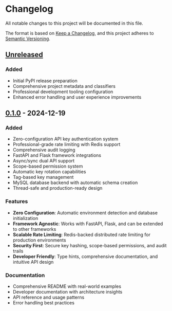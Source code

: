 # Changelog

All notable changes to this project will be documented in this file.

The format is based on [Keep a Changelog](https://keepachangelog.com/en/1.0.0/),
and this project adheres to [Semantic Versioning](https://semver.org/spec/v2.0.0.html).

## [Unreleased]

### Added
- Initial PyPI release preparation
- Comprehensive project metadata and classifiers
- Professional development tooling configuration
- Enhanced error handling and user experience improvements

## [0.1.0] - 2024-12-19

### Added
- Zero-configuration API key authentication system
- Professional-grade rate limiting with Redis support
- Comprehensive audit logging
- FastAPI and Flask framework integrations
- Async/sync dual API support
- Scope-based permission system
- Automatic key rotation capabilities
- Tag-based key management
- MySQL database backend with automatic schema creation
- Thread-safe and production-ready design

### Features
- **Zero Configuration**: Automatic environment detection and database initialization
- **Framework Agnostic**: Works with FastAPI, Flask, and can be extended to other frameworks
- **Scalable Rate Limiting**: Redis-backed distributed rate limiting for production environments
- **Security First**: Secure key hashing, scope-based permissions, and audit trails
- **Developer Friendly**: Type hints, comprehensive documentation, and intuitive API design

### Documentation
- Comprehensive README with real-world examples
- Developer documentation with architecture insights
- API reference and usage patterns
- Error handling best practices

[Unreleased]: https://github.com/hjy/keymaster_hjy/compare/v0.1.0...HEAD
[0.1.0]: https://github.com/hjy/keymaster_hjy/releases/tag/v0.1.0
